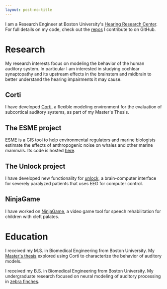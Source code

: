 ```yaml
---
layout: post-no-title
---
```


I am a Research Engineer at Boston University's [Hearing Research Center](http://bu.edu/hrc). For full details on my code, check out the [repos](https://github.com/gvoysey) I contribute to on GitHub.

# Research

My research interests focus on modeling the behavior of the human auditory system. In particular I am interested in studying cochlear synaptopathy and its upstream effects in the brainstem and midbrain to better understand the hearing impairments it may cause.

## Corti

I have developed [Corti](https://github.com/gvoysey/corti), a flexible modeling environment for the evaluation of subcortical auditory systems, as part of my Master's Thesis.

## The ESME project

[ESME](https://esme.bu.edu) is a GIS tool to help environmental regulators and marine biologists estimate the effects of anthropogenic noise on whales and other marine mammals. Its code is hosted [here](https://github.com/AuditoryBiophysicsLab/ESME-Workbench).

## The Unlock project

I have developed new functionality for [unlock](http://unlockproject.org), a brain-computer interface for severely paralyzed patients that uses EEG for computer control.

## NinjaGame

I have worked on [NinjaGame](https://crowdfunding.bu.edu/project/5434508a092065263529349a/updates/1), a video game tool for speech rehabilitation for children with cleft palates.

# Education

I received my M.S. in Biomedical Engineering from Boston University. My [Master's thesis](https://github.com/gvoysey/thesis) explored using Corti to characterize the behavior of auditory models.

I received my B.S. in Biomedical Engineering from Boston University. My undergraduate research focused on neural modeling of auditory processing in [zebra finches](https://github.com/gvoysey/gabor-strf/tree/master/doc).
